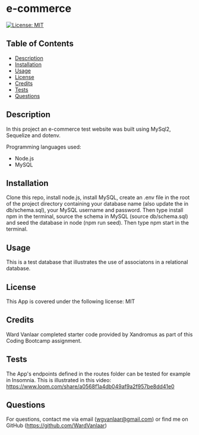 # e-commerce
[![License: MIT](https://img.shields.io/badge/License-MIT-yellow.svg)](https://opensource.org/licenses/MIT)
## Table of Contents
* [Description](#Description)
* [Installation](#Installation)
* [Usage](#Usage)
* [License](#License)
* [Credits](#Credits)
* [Tests](#Tests)
* [Questions](#Questions)


## Description
In this project an e-commerce test website was built using MySql2, Sequelize and dotenv.

Programming languages used:
* Node.js
* MySQL


## Installation
Clone this repo, install node.js, install MySQL, create an .env file in the root of the project directory containing your database name (also update the in db/schema.sql), your MySQL username and password. Then type install npm in the terminal, source the schema in MySQL (source db/schema.sql) and seed the database in node (npm run seed). Then type npm start in the terminal.

## Usage
This is a test database that illustrates the use of associatons in a relational database.

## License
This App is covered under the following license: MIT

## Credits
Ward Vanlaar completed starter code provided by Xandromus as part of this Coding Bootcamp assignment.

## Tests
The App's endpoints defined in the routes folder can be tested for example in Insomnia. This is illustrated in this video: https://www.loom.com/share/a0568f1a4db049af9a2f957be8dd41e0

## Questions
For questions, contact me via email (wgvanlaar@gmail.com) or find me on GitHub (https://github.com/WardVanlaar)
  
